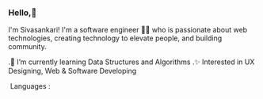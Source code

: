 ### Hello,👋

I'm Sivasankari! I'm a software engineer 👩‍💻 who is passionate about web technologies, creating technology to elevate people, and building community.


.🧠 I’m currently learning Data Structures and Algorithms
.✨ Interested in UX Designing, Web & Software Developing 

&nbsp;Languages : \
&nbsp;<a href="https://html.spec.whatwg.org/multipage/" title="HTML5"><img loading="lazy" height="16" src="https://cdn.simpleicons.org/Html5/e34f26"></a>&nbsp;
<a href="https://www.w3.org/TR/CSS/#css" title="CSS3"><img loading="lazy" height="16" src="https://cdn.simpleicons.org/Css3/1572b6"></a>&nbsp;
<a href="http://www.ecma-international.org/publications-and-standards/standards/ecma-262/" title="JavaScript"><img loading="lazy" height="16" src="https://cdn.simpleicons.org/JavaScript/f7df1e"></a>&nbsp;
<a href="https://www.open-std.org/jtc1/sc22/wg14/" title="C Lang"><img loading="lazy" height="16" src="https://cdn.simpleicons.org/C/a8b9cc"></a>&nbsp;
<a href="https://docs.oracle.com/en/java/" title="JAVA Lang"><img loading="lazy" height="16" src="(https://github.com/sivasankari195/Sivasankari/assets/147397428/24f7c5ff-3bff-4534-9b76-104144975230)"></a>&nbsp;





